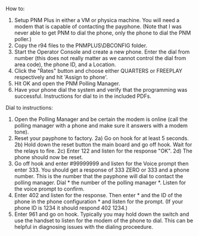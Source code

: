 How to:

1) Setup PNM Plus in either a VM or physica machine. You will need a modem that is capable of contacting the payphone. (Note that I was never able to get PNM to dial the phone, only the phone to dial the PNM poller.)
2) Copy the r94 files to the PNMPLUS\DBCONFIG folder.
3) Start the Operator Console and create a new phone. Enter the dial from number (this does not really matter as we cannot control the dial from area code), the phone ID, and a Location.
4) Click the "Rates" button and choose either QUARTERS or FREEPLAY respectively and hit 'Assign to phone'.
5) Hit OK and open the PNM Polling Manager.
6) Have your phone dial the system and verify that the programming was successful. Instructions for dial to in the included PDFs.



Dial to instructions:
1) Open the Polling Manager and be certain the modem is online (call the polling manager with a phone and make sure it answers with a modem tone).
2) Reset your payphone to factory.
    2a) Go on hook for at least 5 seconds.
    2b) Hold down the reset button the main board and go off hook. Wait for the relays to fire.
    2c) Enter 122 and listen for the response "OK".
    2d) The phone should now be reset.
3) Go off hook and enter #99999999 and listen for the Voice prompt then enter 333. You should get a response of 333 ZERO or 333 and a phone number. This is the number that the payphone will dial to contact the polling manager. Dial * the number of the polling manager *. Listen for the voice prompt to confirm.
4) Enter 402 and listen for the response. Then enter * and the ID of the phone in the phone configuration * and listen for the prompt. (If your phone ID is 1234 it should respond 402 1234.)
5) Enter 961 and go on hook. Typically you may hold down the switch and use the handset to listen for the modem of the phone to dial. This can be helpful in diagnosing issues with the dialing proceedure.
